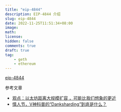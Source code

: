 ```yaml
---
title: "eip-4844"
description: EIP-4844 介绍
slug: eip-4844
date: 2022-11-25T11:51:34+08:00
image:
math:
license:
hidden: false
comments: true
draft: true
tag:
    - geth
    - ethereum
---
```


[eip-4844](https://www.eip4844.com/)

参考文章

+ [观点：以太坊距离大规模扩容 ，可能比我们想象的更近](https://www.8btc.com/article/6790012)
+ [情人节，V神科普的“Danksharding”到底是什么？](https://www.8btc.com/article/6729076)
